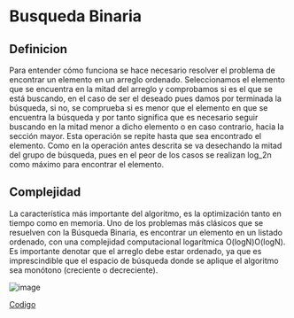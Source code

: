 # Busqueda Binaria 

## Definicion 

Para entender cómo funciona se hace necesario resolver el problema de encontrar un elemento en un arreglo ordenado. Seleccionamos el elemento que se encuentra en la mitad del arreglo y comprobamos si es el que se está buscando, en el caso de ser el deseado pues damos por terminada la búsqueda, si no, se comprueba si es menor que el elemento en que se encuentra la búsqueda y por tanto significa que es necesario seguir buscando en la mitad menor a dicho elemento o en caso contrario, hacia la sección mayor. Esta operación se repite hasta que sea encontrado el elemento. Como en la operación antes descrita se va desechando la mitad del grupo de búsqueda, pues en el peor de los casos se realizan log_2n como máximo para encontrar el elemento.

## Complejidad

La característica más importante del algoritmo, es la optimización tanto en tiempo como en memoria. Uno de los problemas más clásicos que se resuelven con la Búsqueda Binaria, es encontrar un elemento en un listado ordenado, con una complejidad computacional logarítmica O(logN)O(logN). Es importante denotar que el arreglo debe estar ordenado, ya que es imprescindible que el espacio de búsqueda donde se aplique el algoritmo sea monótono (creciente o decreciente).

![image](https://user-images.githubusercontent.com/60924631/197421049-8f89eff6-0f78-4876-9152-d5396b3328dd.png)

[Codigo](https://github.com/iandeimpaler/Algoritmica2I/blob/main/Codigo%20Ejemplo/B%C3%BAsqueda%20%20binaria.cpp)
